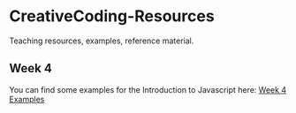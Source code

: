 # CreativeCoding-Resources

Teaching resources, examples, reference material.

## Week 4

You can find some examples for the Introduction to Javascript here: [Week 4 Examples](https://github.com/IrtizaNasar/CreativeCoding-Resources/tree/main/week%204%20-%20examples)
